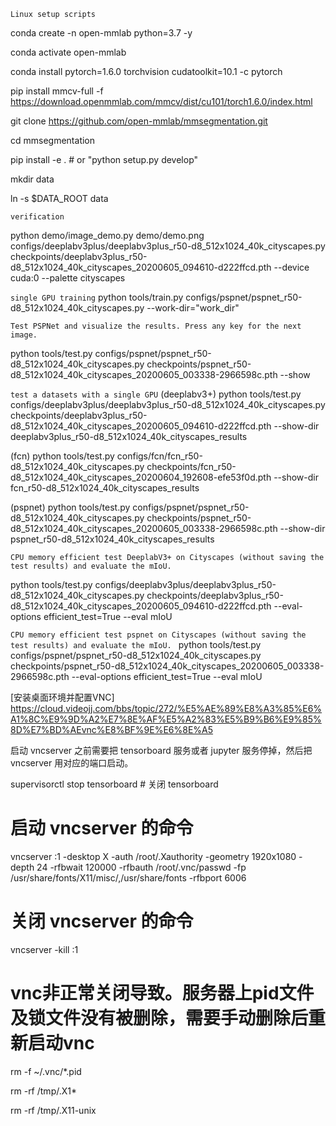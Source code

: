 `Linux setup scripts`

conda create -n open-mmlab python=3.7 -y

conda activate open-mmlab

conda install pytorch=1.6.0 torchvision cudatoolkit=10.1 -c pytorch

pip install mmcv-full -f https://download.openmmlab.com/mmcv/dist/cu101/torch1.6.0/index.html

git clone https://github.com/open-mmlab/mmsegmentation.git

cd mmsegmentation

pip install -e . # or "python setup.py develop"

mkdir data

ln -s $DATA_ROOT data

`verification`

python demo/image_demo.py demo/demo.png configs/deeplabv3plus/deeplabv3plus_r50-d8_512x1024_40k_cityscapes.py 
checkpoints/deeplabv3plus_r50-d8_512x1024_40k_cityscapes_20200605_094610-d222ffcd.pth --device cuda:0 --palette cityscapes

`single GPU training`
python tools/train.py configs/pspnet/pspnet_r50-d8_512x1024_40k_cityscapes.py --work-dir="work_dir"

`Test PSPNet and visualize the results. Press any key for the next image.`

python tools/test.py configs/pspnet/pspnet_r50-d8_512x1024_40k_cityscapes.py 
checkpoints/pspnet_r50-d8_512x1024_40k_cityscapes_20200605_003338-2966598c.pth --show

`test a datasets with a single GPU`
(deeplabv3+)
python tools/test.py
configs/deeplabv3plus/deeplabv3plus_r50-d8_512x1024_40k_cityscapes.py
checkpoints/deeplabv3plus_r50-d8_512x1024_40k_cityscapes_20200605_094610-d222ffcd.pth
--show-dir deeplabv3plus_r50-d8_512x1024_40k_cityscapes_results

(fcn)
python tools/test.py
configs/fcn/fcn_r50-d8_512x1024_40k_cityscapes.py
checkpoints/fcn_r50-d8_512x1024_40k_cityscapes_20200604_192608-efe53f0d.pth
--show-dir fcn_r50-d8_512x1024_40k_cityscapes_results

(pspnet)
python tools/test.py
configs/pspnet/pspnet_r50-d8_512x1024_40k_cityscapes.py
checkpoints/pspnet_r50-d8_512x1024_40k_cityscapes_20200605_003338-2966598c.pth
--show-dir pspnet_r50-d8_512x1024_40k_cityscapes_results

`CPU memory efficient test DeeplabV3+ on Cityscapes (without saving the test results) and evaluate the mIoU.`

python tools/test.py
configs/deeplabv3plus/deeplabv3plus_r50-d8_512x1024_40k_cityscapes.py
checkpoints/deeplabv3plus_r50-d8_512x1024_40k_cityscapes_20200605_094610-d222ffcd.pth
--eval-options efficient_test=True
--eval mIoU

`CPU memory efficient test pspnet on Cityscapes (without saving the test results) and evaluate the mIoU. `
python tools/test.py configs/pspnet/pspnet_r50-d8_512x1024_40k_cityscapes.py checkpoints/pspnet_r50-d8_512x1024_40k_cityscapes_20200605_003338-2966598c.pth --eval-options efficient_test=True --eval mIoU


[安装桌面环境并配置VNC] https://cloud.videojj.com/bbs/topic/272/%E5%AE%89%E8%A3%85%E6%A1%8C%E9%9D%A2%E7%8E%AF%E5%A2%83%E5%B9%B6%E9%85%8D%E7%BD%AEvnc%E8%BF%9E%E6%8E%A5


启动 vncserver 之前需要把 tensorboard 服务或者 jupyter 服务停掉，然后把vncserver 用对应的端口启动。

supervisorctl stop tensorboard     # 关闭 tensorboard


# 启动 vncserver 的命令
vncserver :1 -desktop X -auth /root/.Xauthority -geometry 1920x1080 -depth 24 -rfbwait 120000 -rfbauth /root/.vnc/passwd -fp /usr/share/fonts/X11/misc/,/usr/share/fonts -rfbport 6006


# 关闭 vncserver 的命令
vncserver -kill :1


# vnc非正常关闭导致。服务器上pid文件及锁文件没有被删除，需要手动删除后重新启动vnc

rm -f ~/.vnc/*.pid

rm -rf /tmp/.X1*

rm -rf /tmp/.X11-unix
